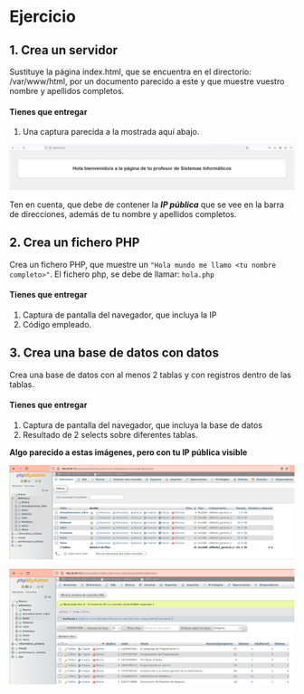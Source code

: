 # Ejercicio

## 1. Crea un servidor
Sustituye la página index.html, que se encuentra en el directorio: /var/www/html, por un documento parecido a este y que muestre vuestro nombre y apellidos completos.

#### Tienes que entregar
1. Una captura parecida a la mostrada aquí abajo.

![](./img/bienvenida.png)

Ten en cuenta, que debe de contener la ***IP pública*** que se vee en la barra de direcciones, además de tu nombre y apellidos completos.

## 2. Crea un fichero PHP

Crea un fichero PHP, que muestre un `"Hola mundo me llamo <tu nombre completo>"`.
El fichero php, se debe de llamar: `hola.php`

#### Tienes que entregar
1. Captura de pantalla del navegador, que incluya la IP
2. Código empleado.

## 3. Crea una base de datos con datos

Crea una base de datos con al menos 2 tablas y con registros dentro de las tablas.

#### Tienes que entregar
1. Captura de pantalla del navegador, que incluya la base de datos
2. Resultado de 2 selects sobre diferentes tablas.

**Algo parecido a estas imágenes, pero con tu IP pública visible**

![](./img/bd.png)

![](./img/sql.png)